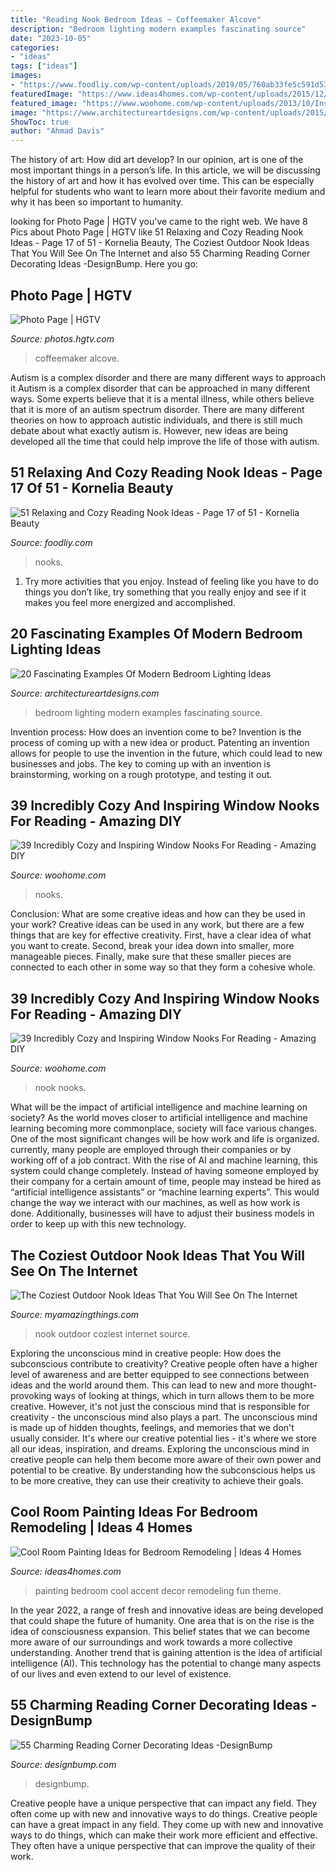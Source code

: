 ```yaml
---
title: "Reading Nook Bedroom Ideas ~ Coffeemaker Alcove"
description: "Bedroom lighting modern examples fascinating source"
date: "2023-10-05"
categories:
- "ideas"
tags: ["ideas"]
images:
- "https://www.foodliy.com/wp-content/uploads/2019/05/760ab33fe5c591d5394f2cc72b337a1a.jpg"
featuredImage: "https://www.ideas4homes.com/wp-content/uploads/2015/12/Alluring-White-Flower-Accent-Picture-Decor-in-Cool-Room-Painting-Ideas-with-Cute-WallSelve.jpg"
featured_image: "https://www.woohome.com/wp-content/uploads/2013/10/Inspiring-Window-Reading-Nook-27-2.jpg"
image: "https://www.architectureartdesigns.com/wp-content/uploads/2015/06/841.jpg"
ShowToc: true
author: "Ahmad Davis"
---
```



The history of art: How did art develop?
In our opinion, art is one of the most important things in a person’s life. In this article, we will be discussing the history of art and how it has evolved over time. This can be especially helpful for students who want to learn more about their favorite medium and why it has been so important to humanity.

	

		
looking for Photo Page | HGTV you've came to the right web. We have 8 Pics about Photo Page | HGTV like 51 Relaxing and Cozy Reading Nook Ideas - Page 17 of 51 - Kornelia Beauty, The Coziest Outdoor Nook Ideas That You Will See On The Internet and also 55 Charming Reading Corner Decorating Ideas -DesignBump. Here you go:
		
    
## Photo Page | HGTV

<img loading=lazy src="https://hgtvhome.sndimg.com/content/dam/images/hgtv/fullset/2015/2/23/0/sh2015_master-bedroom_coffeemaker-sink-alcove_v.jpg.rend.hgtvcom.616.924.suffix/1424704386971.jpeg" onerror="this.onerror=null;this.src='https://tse1.mm.bing.net/th?id=OIP.dmj7gADSvBn4IytXT7lY3gHaLH&amp;pid=15.1';" alt="Photo Page | HGTV">

_Source: photos.hgtv.com_

>coffeemaker alcove. 

	

Autism is a complex disorder and there are many different ways to approach it
Autism is a complex disorder that can be approached in many different ways. Some experts believe that it is a mental illness, while others believe that it is more of an autism spectrum disorder. There are many different theories on how to approach autistic individuals, and there is still much debate about what exactly autism is. However, new ideas are being developed all the time that could help improve the life of those with autism.

    
## 51 Relaxing And Cozy Reading Nook Ideas - Page 17 Of 51 - Kornelia Beauty

<img loading=lazy src="https://www.foodliy.com/wp-content/uploads/2019/05/760ab33fe5c591d5394f2cc72b337a1a.jpg" onerror="this.onerror=null;this.src='https://tse4.mm.bing.net/th?id=OIP.0Ww0-5NKavwTN_9ot7UJtwHaJ4&amp;pid=15.1';" alt="51 Relaxing and Cozy Reading Nook Ideas - Page 17 of 51 - Kornelia Beauty">

_Source: foodliy.com_

>nooks. 

	

1. Try more activities that you enjoy. Instead of feeling like you have to do things you don’t like, try something that you really enjoy and see if it makes you feel more energized and accomplished. 

    
## 20 Fascinating Examples Of Modern Bedroom Lighting Ideas

<img loading=lazy src="https://www.architectureartdesigns.com/wp-content/uploads/2015/06/841.jpg" onerror="this.onerror=null;this.src='https://tse1.mm.bing.net/th?id=OIP.ZDJL7lfNOhA1-DIAlI8JLQHaE7&amp;pid=15.1';" alt="20 Fascinating Examples Of Modern Bedroom Lighting Ideas">

_Source: architectureartdesigns.com_

>bedroom lighting modern examples fascinating source. 

	

Invention process: How does an invention come to be?
Invention is the process of coming up with a new idea or product. Patenting an invention allows for people to use the invention in the future, which could lead to new businesses and jobs. The key to coming up with an invention is brainstorming, working on a rough prototype, and testing it out.

    
## 39 Incredibly Cozy And Inspiring Window Nooks For Reading - Amazing DIY

<img loading=lazy src="https://www.woohome.com/wp-content/uploads/2013/10/Inspiring-Window-Reading-Nook-27-2.jpg" onerror="this.onerror=null;this.src='https://tse2.mm.bing.net/th?id=OIP.c4MF2Xcy4NxFXSNMy6qTaQHaLl&amp;pid=15.1';" alt="39 Incredibly Cozy and Inspiring Window Nooks For Reading - Amazing DIY">

_Source: woohome.com_

>nooks. 

	

Conclusion: What are some creative ideas and how can they be used in your work?
Creative ideas can be used in any work, but there are a few things that are key for effective creativity. First, have a clear idea of what you want to create. Second, break your idea down into smaller, more manageable pieces. Finally, make sure that these smaller pieces are connected to each other in some way so that they form a cohesive whole.

    
## 39 Incredibly Cozy And Inspiring Window Nooks For Reading - Amazing DIY

<img loading=lazy src="https://www.woohome.com/wp-content/uploads/2013/10/Inspiring-Window-Reading-Nook-6-2.jpg" onerror="this.onerror=null;this.src='https://tse4.mm.bing.net/th?id=OIP.gQgwYCBA7Gg6BQqBfnSOJwHaJ4&amp;pid=15.1';" alt="39 Incredibly Cozy and Inspiring Window Nooks For Reading - Amazing DIY">

_Source: woohome.com_

>nook nooks. 

	

What will be the impact of artificial intelligence and machine learning on society?
As the world moves closer to artificial intelligence and machine learning becoming more commonplace, society will face various changes. One of the most significant changes will be how work and life is organized. currently, many people are employed through their companies or by working off of a job contract. With the rise of AI and machine learning, this system could change completely. Instead of having someone employed by their company for a certain amount of time, people may instead be hired as “artificial intelligence assistants” or “machine learning experts”. This would change the way we interact with our machines, as well as how work is done. Additionally, businesses will have to adjust their business models in order to keep up with this new technology.

    
## The Coziest Outdoor Nook Ideas That You Will See On The Internet

<img loading=lazy src="http://myamazingthings.com/wp-content/uploads/2018/04/outdoor-nook-.jpg" onerror="this.onerror=null;this.src='https://tse3.mm.bing.net/th?id=OIP.CKi_tNhrIFYV5yebU8xn1AHaJ4&amp;pid=15.1';" alt="The Coziest Outdoor Nook Ideas That You Will See On The Internet">

_Source: myamazingthings.com_

>nook outdoor coziest internet source. 

	

Exploring the unconscious mind in creative people: How does the subconscious contribute to creativity?
Creative people often have a higher level of awareness and are better equipped to see connections between ideas and the world around them. This can lead to new and more thought-provoking ways of looking at things, which in turn allows them to be more creative. However, it's not just the conscious mind that is responsible for creativity - the unconscious mind also plays a part. The unconscious mind is made up of hidden thoughts, feelings, and memories that we don't usually consider. It's where our creative potential lies - it's where we store all our ideas, inspiration, and dreams. Exploring the unconscious mind in creative people can help them become more aware of their own power and potential to be creative. By understanding how the subconscious helps us to be more creative, they can use their creativity to achieve their goals.

    
## Cool Room Painting Ideas For Bedroom Remodeling | Ideas 4 Homes

<img loading=lazy src="https://www.ideas4homes.com/wp-content/uploads/2015/12/Alluring-White-Flower-Accent-Picture-Decor-in-Cool-Room-Painting-Ideas-with-Cute-WallSelve.jpg" onerror="this.onerror=null;this.src='https://tse1.mm.bing.net/th?id=OIP.LKGa0QfEquPrAlwizkEnbAHaFj&amp;pid=15.1';" alt="Cool Room Painting Ideas for Bedroom Remodeling | Ideas 4 Homes">

_Source: ideas4homes.com_

>painting bedroom cool accent decor remodeling fun theme. 

	

In the year 2022, a range of fresh and innovative ideas are being developed that could shape the future of humanity. One area that is on the rise is the idea of consciousness expansion. This belief states that we can become more aware of our surroundings and work towards a more collective understanding. Another trend that is gaining attention is the idea of artificial intelligence (AI). This technology has the potential to change many aspects of our lives and even extend to our level of existence.

    
## 55 Charming Reading Corner Decorating Ideas -DesignBump

<img loading=lazy src="http://cdn.designbump.com/wp-content/uploads/2015/11/reading-corner-nook16.jpg" onerror="this.onerror=null;this.src='https://tse1.mm.bing.net/th?id=OIP.YM4eHyaZisHada0sFwrXkgHaLG&amp;pid=15.1';" alt="55 Charming Reading Corner Decorating Ideas -DesignBump">

_Source: designbump.com_

>designbump. 

	

Creative people have a unique perspective that can impact any field. They often come up with new and innovative ways to do things.
Creative people can have a great impact in any field. They come up with new and innovative ways to do things, which can make their work more efficient and effective. They often have a unique perspective that can improve the quality of their work.

